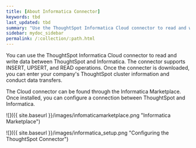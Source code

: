 ```yaml
---
title: [About Informatica Connector]
keywords: tbd
last_updated: tbd
summary: "Use the ThoughtSpot Informatica Cloud connector to read and write data."
sidebar: mydoc_sidebar
permalink: /:collection/:path.html
---
```

You can use the ThoughtSpot Informatica Cloud connector to read and write data between ThoughtSpot and Informatica. The connector supports INSERT, UPSERT, and READ operations. Once the connecter is downloaded, you can enter your company's ThoughtSpot cluster information and conduct data transfers.

The Cloud connector can be found through the Informatica Marketplace. Once installed, you can configure a connection between ThoughtSpot and Informatica.

![]({{ site.baseurl }}/images/infomaticamarketplace.png "Informatica Marketplace")

![]({{ site.baseurl }}/images/informatica_setup.png "Configuring the ThoughtSpot Connector")
